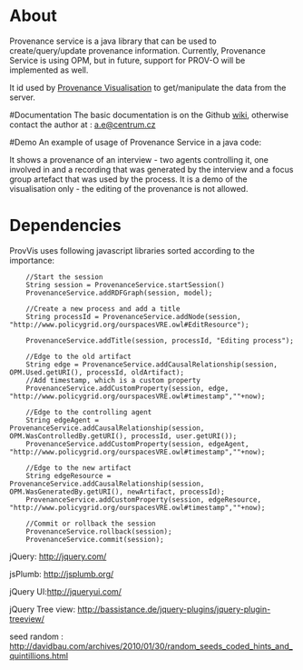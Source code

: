 # About
Provenance service is a java library that can be used to create/query/update provenance information. Currently, Provenance Service is using OPM, but in future, support for PROV-O will be implemented as well.

It id used by [Provenance Visualisation](https://github.com/alaneckhardt/Provenance-Visualisation) to get/manipulate the data from the server. 

#Documentation 
The basic documentation is on the Github [wiki](https://github.com/alaneckhardt/Provenance-Service/wiki), otherwise contact the author at : a.e@centrum.cz

#Demo 
An example of usage of Provenance Service in a java code:



It shows a provenance of an interview - two agents controlling it, one involved in and a recording that was generated by the interview and a focus group artefact that was used by the process.
It is a demo of the visualisation only - the editing of the provenance is not allowed.


# Dependencies
ProvVis uses following javascript libraries sorted according to the importance:
		

		//Start the session
		String session = ProvenanceService.startSession()
		ProvenanceService.addRDFGraph(session, model);

		//Create a new process and add a title
		String processId = ProvenanceService.addNode(session, "http://www.policygrid.org/ourspacesVRE.owl#EditResource");

		ProvenanceService.addTitle(session, processId, "Editing process");

		//Edge to the old artifact
		String edge = ProvenanceService.addCausalRelationship(session, OPM.Used.getURI(), processId, oldArtifact);
		//Add timestamp, which is a custom property
		ProvenanceService.addCustomProperty(session, edge, "http://www.policygrid.org/ourspacesVRE.owl#timestamp",""+now);	
		
		//Edge to the controlling agent	
		String edgeAgent = ProvenanceService.addCausalRelationship(session, OPM.WasControlledBy.getURI(), processId, user.getURI());
		ProvenanceService.addCustomProperty(session, edgeAgent, "http://www.policygrid.org/ourspacesVRE.owl#timestamp",""+now);		
				
		//Edge to the new artifact
		String edgeResource = ProvenanceService.addCausalRelationship(session, OPM.WasGeneratedBy.getURI(), newArtifact, processId);
		ProvenanceService.addCustomProperty(session, edgeResource, "http://www.policygrid.org/ourspacesVRE.owl#timestamp",""+now);
		
		//Commit or rollback the session		
		ProvenanceService.rollback(session);
		ProvenanceService.commit(session);




jQuery: http://jquery.com/

jsPlumb: http://jsplumb.org/

jQuery UI:http://jqueryui.com/

jQuery Tree view: http://bassistance.de/jquery-plugins/jquery-plugin-treeview/

seed random : http://davidbau.com/archives/2010/01/30/random_seeds_coded_hints_and_quintillions.html
